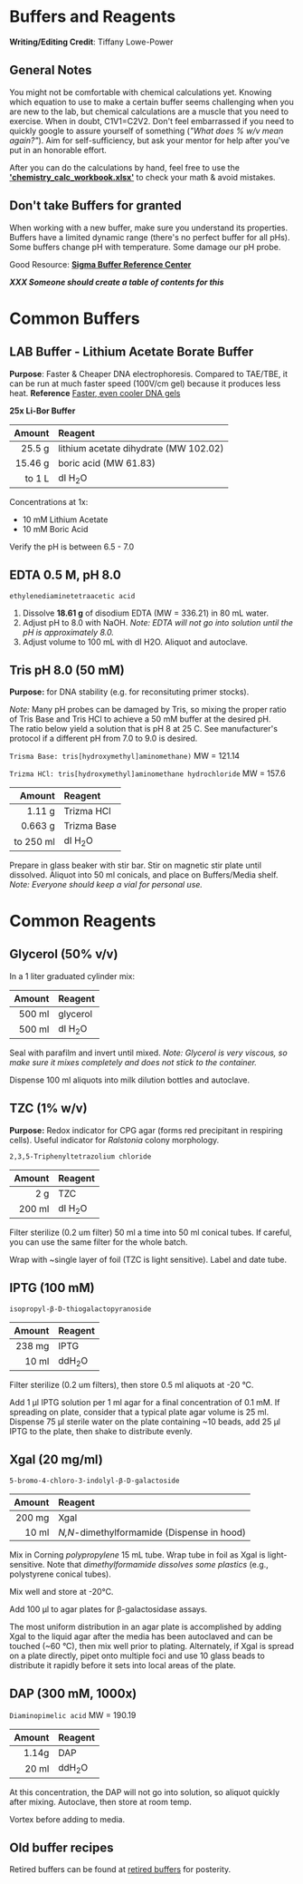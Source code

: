 # Buffers and Reagents

**Writing/Editing Credit**: Tiffany Lowe-Power

## General Notes

You might not be comfortable with chemical calculations yet.  Knowing which equation to use to make a certain buffer seems challenging when you are new to the lab, but chemical calculations are a muscle that you need to exercise. 
When in doubt, C1V1=C2V2. Don't feel embarrassed if you need to quickly google to assure yourself of something (*"What does % w/v mean again?"*). 
Aim for self-sufficiency, but ask your mentor for help after you've put in an honorable effort. 

After you can do the calculations by hand, feel free to use the **['chemistry_calc_workbook.xlsx'](workbooks/chemistry_calc_workbook.xlsx)** to check your math & avoid mistakes. 

## Don't take Buffers for granted

When working with a new buffer, make sure you understand its properties. 
Buffers have a limited dynamic range (there's no perfect buffer for all pHs). 
Some buffers change pH with temperature. Some damage our pH probe. 

Good Resource: **[Sigma Buffer Reference Center](https://www.sigmaaldrich.com/life-science/core-bioreagents/biological-buffers/learning-center/buffer-reference-center.html)** 

***XXX Someone should create a table of contents for this***

# Common Buffers

## LAB Buffer - Lithium Acetate Borate Buffer
**Purpose**: Faster & Cheaper DNA electrophoresis. Compared to TAE/TBE, it can be run at much faster speed (100V/cm gel) because it produces less heat. 
**Reference** [Faster, even cooler DNA gels](https://bitesizebio.com/25078/faster-even-cooler-dna-gels/)

**25x Li-Bor Buffer**

| Amount    | Reagent           |
|----------:|:------------------|
|    25.5 g | lithium acetate dihydrate (MW 102.02)      |
|   15.46 g | boric acid (MW 61.83)      |
| to 1 L | dI H<sub>2</sub>O |

Concentrations at 1x:
* 10 mM Lithium Acetate 
* 10 mM Boric Acid

Verify the pH is between 6.5 - 7.0

## EDTA 0.5 M, pH 8.0
`ethylenediaminetetraacetic acid`

1. Dissolve **18.61 g** of disodium EDTA (MW = 336.21) in 80 mL water.  
1. Adjust pH to 8.0 with NaOH.
*Note: EDTA will not go into solution until the pH is approximately 8.0.*
1. Adjust volume to 100 mL with dI H2O.  Aliquot and autoclave.



## Tris pH 8.0  (50 mM)
**Purpose:** for DNA stability (e.g. for reconsituting primer stocks).

*Note:* Many pH probes can be damaged by Tris, so mixing the proper ratio of Tris Base and Tris HCl to achieve a 50 mM buffer at the desired pH.  
The ratio below yield a solution that is pH 8 at 25 C. See manufacturer's protocol if a different pH from 7.0 to 9.0 is desired. 

`Trisma Base: tris[hydroxymethyl]aminomethane)` MW = 121.14

`Trizma HCl: tris[hydroxymethyl]aminomethane hydrochloride` MW = 157.6

| Amount    | Reagent           |
|----------:|:------------------|
|    1.11 g | Trizma HCl        |
|   0.663 g | Trizma Base       |
| to 250 ml | dI H<sub>2</sub>O |

Prepare in glass beaker with stir bar. 
Stir on magnetic stir plate until dissolved.
Aliquot into 50 ml conicals, and place on Buffers/Media shelf. 
*Note: Everyone should keep a vial for personal use.* 

# Common Reagents

## Glycerol (50% v/v)

In a 1 liter graduated cylinder mix:

| Amount | Reagent           |
|-------:|:------------------|
| 500 ml | glycerol          |
| 500 ml | dI H<sub>2</sub>O |

Seal with parafilm and invert until mixed. 
*Note: Glycerol is very viscous, so make sure it mixes completely and does not stick to the container.*
 
Dispense 100 ml aliquots into milk dilution bottles and autoclave.

## TZC (1% w/v)
**Purpose:** Redox indicator for CPG agar (forms red precipitant in respiring cells). 
Useful indicator for *Ralstonia* colony morphology. 

`2,3,5-Triphenyltetrazolium chloride`

| Amount | Reagent           |
|-------:|:------------------|
|    2 g | TZC               |
| 200 ml | dI H<sub>2</sub>O |

Filter sterilize (0.2 um filter) 50 ml a time into 50 ml conical tubes. 
If careful, you can use the same filter for the whole batch.

Wrap with ~single layer of foil (TZC is light sensitive).
Label and date tube. 

## IPTG (100 mM)

`isopropyl-β-D-thiogalactopyranoside`

| Amount | Reagent          |
|-------:|:-----------------|
| 238 mg | IPTG             |
|  10 ml | ddH<sub>2</sub>O |

Filter sterilize (0.2 um filters), then store 0.5 ml aliquots at -20 °C.

Add 1 μl IPTG solution per 1 ml agar for a final concentration of 0.1 mM.
If spreading on plate, consider that a typical plate agar volume is 25 ml.
Dispense 75 μl sterile water on the plate containing ~10 beads, add 25 μl IPTG to the plate, then shake to distribute evenly.

## Xgal (20 mg/ml)

`5-bromo-4-chloro-3-indolyl-β-D-galactoside`

| Amount | Reagent                                    |
|-------:|:-------------------------------------------|
| 200 mg | Xgal                                       |
|  10 ml | *N,N*-dimethylformamide (Dispense in hood) |

Mix in Corning *polypropylene* 15 mL tube. Wrap tube in foil as Xgal is light-sensitive. 
Note that *dimethylformamide dissolves some plastics* (e.g., polystyrene conical tubes).

Mix well and store at -20°C.

Add 100 μl to agar plates for β-galactosidase assays.

The most uniform distribution in an agar plate is accomplished by adding Xgal to the liquid agar after the media has been autoclaved and can be touched (~60 °C), then mix well prior to plating. 
Alternately, if Xgal is spread on a plate directly, pipet onto multiple foci and use 10 glass beads to distribute it rapidly before it sets into local areas of the plate.

## DAP (300 mM, 1000x)

`Diaminopimelic acid`
MW = 190.19

| Amount | Reagent          |
|-------:|:-----------------|
|  1.14g | DAP              |
|  20 ml | ddH<sub>2</sub>O |

At this concentration, the DAP will not go into solution, so aliquot quickly after mixing. 
Autoclave, then store at room temp.  

Vortex before adding to media.  

## Old buffer recipes
Retired buffers can be found at [retired buffers](retired_buffers.md) for posterity. 
